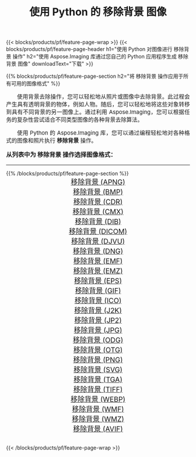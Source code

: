 ﻿---
title: 使用 Python 的 移除背景 图像 
weight: 3920
url: /zh-hans/python-net/remove-background/ 
lang: zh-hans
langdirlevel: 2
locales: zh-hans,ja,it,ru,de,es,fr,nl,id,lt,pl,pt,vi,tr,ko,zh-hant,ar,hi,th,sv,cs,uk,he
description: 使用您自己的 Python 应用程序和服务器 API 将 Aspose.Imaging 库应用于 移除背景 图像和照片。
---

{{< blocks/products/pf/feature-page-wrap >}}
{{< blocks/products/pf/feature-page-header h1="使用 Python 对图像进行 移除背景 操作" h2="使用 Aspose.Imaging 库通过您自己的 Python 应用程序生成 移除背景 图像" downloadText="下载" >}}


{{% blocks/products/pf/feature-page-section  h2="将 移除背景 操作应用于所有可用的图像格式" %}}
<p align="justify" style="text-indent:2em;font-size:15px;">
使用背景去除操作，您可以轻松地从照片或图像中去除背景。此过程会产生具有透明背景的物体，例如人物。随后，您可以轻松地将这些对象转移到具有不同背景的另一图像上。通过利用 Aspose.Imaging，您可以根据任务的复杂性尝试适合不同类型图像的各种背景去除算法。
</p>
<p align="justify" style="text-indent:2em;font-size:15px;">
使用 Python 的 Aspose.Imaging 库，您可以通过编程轻松地对各种格式的图像和照片执行 <b>移除背景</b> 操作。
</p>
<h3 style="margin-top:16px;">
从列表中为 移除背景 操作选择图像格式：
</h3>
<hr/>
{{% /blocks/products/pf/feature-page-section %}}
<div class="container-fluid productfamilypage bg-gray">
    <div class="convertypes bg-gray agp-content section">
        <div class="container">
		<div class="row other-converters" style="gap: 10px;font-size: 19px;text-align:center;">
		    <div class='col-md-3 other-converter remove-lp remove-rp'><a href="/imaging/zh-hans/python-net/remove-background/apng/" style="padding:15px;">移除背景 (APNG)</a></div><div class='col-md-3 other-converter remove-lp remove-rp'><a href="/imaging/zh-hans/python-net/remove-background/bmp/" style="padding:15px;">移除背景 (BMP)</a></div><div class='col-md-3 other-converter remove-lp remove-rp'><a href="/imaging/zh-hans/python-net/remove-background/cdr/" style="padding:15px;">移除背景 (CDR)</a></div><div class='col-md-3 other-converter remove-lp remove-rp'><a href="/imaging/zh-hans/python-net/remove-background/cmx/" style="padding:15px;">移除背景 (CMX)</a></div><div class='col-md-3 other-converter remove-lp remove-rp'><a href="/imaging/zh-hans/python-net/remove-background/dib/" style="padding:15px;">移除背景 (DIB)</a></div><div class='col-md-3 other-converter remove-lp remove-rp'><a href="/imaging/zh-hans/python-net/remove-background/dicom/" style="padding:15px;">移除背景 (DICOM)</a></div><div class='col-md-3 other-converter remove-lp remove-rp'><a href="/imaging/zh-hans/python-net/remove-background/djvu/" style="padding:15px;">移除背景 (DJVU)</a></div><div class='col-md-3 other-converter remove-lp remove-rp'><a href="/imaging/zh-hans/python-net/remove-background/dng/" style="padding:15px;">移除背景 (DNG)</a></div><div class='col-md-3 other-converter remove-lp remove-rp'><a href="/imaging/zh-hans/python-net/remove-background/emf/" style="padding:15px;">移除背景 (EMF)</a></div><div class='col-md-3 other-converter remove-lp remove-rp'><a href="/imaging/zh-hans/python-net/remove-background/emz/" style="padding:15px;">移除背景 (EMZ)</a></div><div class='col-md-3 other-converter remove-lp remove-rp'><a href="/imaging/zh-hans/python-net/remove-background/eps/" style="padding:15px;">移除背景 (EPS)</a></div><div class='col-md-3 other-converter remove-lp remove-rp'><a href="/imaging/zh-hans/python-net/remove-background/gif/" style="padding:15px;">移除背景 (GIF)</a></div><div class='col-md-3 other-converter remove-lp remove-rp'><a href="/imaging/zh-hans/python-net/remove-background/ico/" style="padding:15px;">移除背景 (ICO)</a></div><div class='col-md-3 other-converter remove-lp remove-rp'><a href="/imaging/zh-hans/python-net/remove-background/j2k/" style="padding:15px;">移除背景 (J2K)</a></div><div class='col-md-3 other-converter remove-lp remove-rp'><a href="/imaging/zh-hans/python-net/remove-background/jp2/" style="padding:15px;">移除背景 (JP2)</a></div><div class='col-md-3 other-converter remove-lp remove-rp'><a href="/imaging/zh-hans/python-net/remove-background/jpg/" style="padding:15px;">移除背景 (JPG)</a></div><div class='col-md-3 other-converter remove-lp remove-rp'><a href="/imaging/zh-hans/python-net/remove-background/odg/" style="padding:15px;">移除背景 (ODG)</a></div><div class='col-md-3 other-converter remove-lp remove-rp'><a href="/imaging/zh-hans/python-net/remove-background/otg/" style="padding:15px;">移除背景 (OTG)</a></div><div class='col-md-3 other-converter remove-lp remove-rp'><a href="/imaging/zh-hans/python-net/remove-background/png/" style="padding:15px;">移除背景 (PNG)</a></div><div class='col-md-3 other-converter remove-lp remove-rp'><a href="/imaging/zh-hans/python-net/remove-background/svg/" style="padding:15px;">移除背景 (SVG)</a></div><div class='col-md-3 other-converter remove-lp remove-rp'><a href="/imaging/zh-hans/python-net/remove-background/tga/" style="padding:15px;">移除背景 (TGA)</a></div><div class='col-md-3 other-converter remove-lp remove-rp'><a href="/imaging/zh-hans/python-net/remove-background/tiff/" style="padding:15px;">移除背景 (TIFF)</a></div><div class='col-md-3 other-converter remove-lp remove-rp'><a href="/imaging/zh-hans/python-net/remove-background/webp/" style="padding:15px;">移除背景 (WEBP)</a></div><div class='col-md-3 other-converter remove-lp remove-rp'><a href="/imaging/zh-hans/python-net/remove-background/wmf/" style="padding:15px;">移除背景 (WMF)</a></div><div class='col-md-3 other-converter remove-lp remove-rp'><a href="/imaging/zh-hans/python-net/remove-background/wmz/" style="padding:15px;">移除背景 (WMZ)</a></div><div class='col-md-3 other-converter remove-lp remove-rp'><a href="/imaging/zh-hans/python-net/remove-background/avif/" style="padding:15px;">移除背景 (AVIF)</a></div>
                </div>
        </div>
    </div>
</div>
<br/>

{{< /blocks/products/pf/feature-page-wrap >}}

